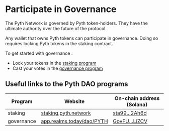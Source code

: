 # Participate in Governance

The Pyth Network is governed by Pyth token-holders. They have the ultimate authority over the future of the protocol. 

Any wallet that owns Pyth tokens can participate in governance. Doing so requires locking Pyth tokens in the staking contract. 

To get started with governance :
- Lock your tokens in the [staking program](how-to-stake.md) 
- Cast your votes in the [governance program](how-to-vote.md) 

## Useful links to the Pyth DAO programs

| Program       | Website                                              | On-chain address (Solana)            |
| --- | --- | --- |
| staking | [staking.pyth.network](https://staking.pyth.network/) | [sta99...2Ah6d](https://explorer.solana.com/address/sta99txADjRfwHQQMNckb8vUN4jcAAhN2HBMTR2Ah6d) |
| governance | [app.realms.today/dao/PYTH](https://app.realms.today/dao/PYTH)| [GovFU...LiZCV](https://explorer.solana.com/address/GovFUVGZWWwyoLq8rhnoVWknRFkhDSbQiSoREJ5LiZCV) |

